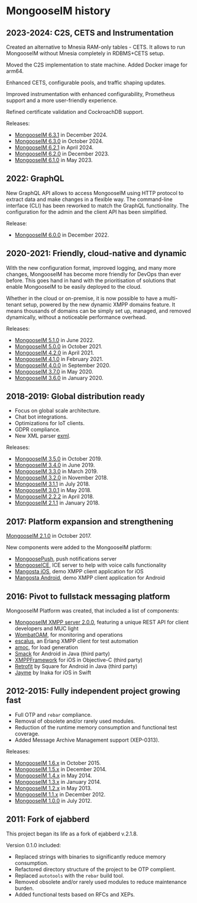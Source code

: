 # MongooseIM history

## 2023-2024: C2S, CETS and Instrumentation

Created an alternative to Mnesia RAM-only tables - CETS.
It allows to run MongooseIM without Mnesia completely in RDBMS+CETS setup.

Moved the C2S implementation to state machine.
Added Docker image for arm64.

Enhanced CETS, configurable pools, and traffic shaping updates.

Improved instrumentation with enhanced configurability, Prometheus support and a more user-friendly experience.

Refined certificate validation and CockroachDB support.

Releases:

* [MongooseIM 6.3.1](https://github.com/esl/MongooseIM/releases/tag/6.3.1) in December 2024.
* [MongooseIM 6.3.0](https://github.com/esl/MongooseIM/releases/tag/6.3.0) in October 2024.
* [MongooseIM 6.2.1](https://github.com/esl/MongooseIM/releases/tag/6.2.1) in April 2024.
* [MongooseIM 6.2.0](https://github.com/esl/MongooseIM/releases/tag/6.2.0) in December 2023.
* [MongooseIM 6.1.0](https://github.com/esl/MongooseIM/releases/tag/6.1.0) in May 2023.

## 2022: GraphQL

New GraphQL API allows to access MongooseIM using HTTP protocol to extract data and make changes in a flexible way.
The command-line interface (CLI) has been reworked to match the GraphQL functionality.
The configuration for the admin and the client API has been simplified.

Release:

* [MongooseIM 6.0.0](https://github.com/esl/MongooseIM/releases/tag/6.0.0) in December 2022.

## 2020-2021: Friendly, cloud-native and dynamic

With the new configuration format, improved logging, and many more changes, MongooseIM has become more friendly for DevOps than ever before.
This goes hand in hand with the prioritisation of solutions that enable MongooseIM to be easily deployed to the cloud.

Whether in the cloud or on-premise, it is now possible to have a multi-tenant setup, powered by the new dynamic XMPP domains feature.
It means thousands of domains can be simply set up, managed, and removed dynamically, without a noticeable performance overhead.

Releases:

* [MongooseIM 5.1.0](https://github.com/esl/MongooseIM/releases/tag/5.1.0) in June 2022.
* [MongooseIM 5.0.0](https://github.com/esl/MongooseIM/releases/tag/5.0.0) in October 2021.
* [MongooseIM 4.2.0](https://github.com/esl/MongooseIM/releases/tag/4.2.0) in April 2021.
* [MongooseIM 4.1.0](https://github.com/esl/MongooseIM/releases/tag/4.1.0) in February 2021.
* [MongooseIM 4.0.0](https://github.com/esl/MongooseIM/releases/tag/4.0.0) in September 2020.
* [MongooseIM 3.7.0](https://github.com/esl/MongooseIM/releases/tag/3.7.0) in May 2020.
* [MongooseIM 3.6.0](https://github.com/esl/MongooseIM/releases/tag/3.6.0) in January 2020.

## 2018-2019: Global distribution ready

* Focus on global scale architecture.
* Chat bot integrations.
* Optimizations for IoT clients.
* GDPR compliance.
* New XML parser [exml](https://github.com/esl/exml).

Releases:

* [MongooseIM 3.5.0](https://github.com/esl/MongooseIM/releases/tag/3.5.0) in October 2019.
* [MongooseIM 3.4.0](https://github.com/esl/MongooseIM/releases/tag/3.4.0) in June 2019.
* [MongooseIM 3.3.0](https://github.com/esl/MongooseIM/releases/tag/3.3.0) in March 2019.
* [MongooseIM 3.2.0](https://github.com/esl/MongooseIM/releases/tag/3.2.0) in November 2018.
* [MongooseIM 3.1.1](https://github.com/esl/MongooseIM/releases/tag/3.1.1) in July 2018.
* [MongooseIM 3.0.1](https://github.com/esl/MongooseIM/releases/tag/3.0.1) in May 2018.
* [MongooseIM 2.2.2](https://github.com/esl/MongooseIM/releases/tag/2.2.2) in April 2018.
* [MongooseIM 2.1.1](https://github.com/esl/MongooseIM/releases/tag/2.1.1) in January 2018.

## 2017: Platform expansion and strengthening

[MongooseIM 2.1.0](https://github.com/esl/MongooseIM/releases/tag/2.1.0) in October 2017.

New components were added to the MongooseIM platform:

* [MongoosePush](https://github.com/esl/mongoosepush), push notifications server
* [MongooseICE](https://github.com/esl/MongooseICE), ICE server to help with voice calls functionality
* [Mangosta iOS](https://github.com/esl/mangosta-ios), demo XMPP client application for iOS
* [Mangosta Android](https://github.com/esl/mangosta-android), demo XMPP client application for Android

## 2016: Pivot to fullstack messaging platform

MongooseIM Platform was created, that included a list of components:

* [MongooseIM XMPP server 2.0.0](https://github.com/esl/MongooseIM/releases/tag/2.0.0), featuring a unique REST API for client developers and MUC light
* [WombatOAM](https://www.erlang-solutions.com/capabilities/wombatoam/), for monitoring and operations
* [escalus](https://github.com/esl/escalus), an Erlang XMPP client for test automation
* [amoc](https://github.com/esl/amoc), for load generation
* [Smack](https://github.com/igniterealtime/Smack) for Android in Java (third party)
* [XMPPFramework](https://github.com/robbiehanson/XMPPFramework) for iOS in Objective-C (third party)
* [Retrofit](https://square.github.io/retrofit/) by Square for Android in Java (third party)
* [Jayme](https://github.com/inaka/Jayme) by Inaka for iOS in Swift

## 2012-2015: Fully independent project growing fast

* Full OTP and `rebar` compliance.
* Removal of obsolete and/or rarely used modules.
* Reduction of the runtime memory consumption and functional test coverage.
* Added Message Archive Management support (XEP-0313).

Releases:

* [MongooseIM 1.6.x](https://github.com/esl/MongooseIM/releases/tag/1.6.0) in October 2015.
* [MongooseIM 1.5.x](https://github.com/esl/MongooseIM/releases/tag/1.5.0) in December 2014.
* [MongooseIM 1.4.x](https://github.com/esl/MongooseIM/releases/tag/1.4.0) in May 2014.
* [MongooseIM 1.3.x](https://github.com/esl/MongooseIM/releases/tag/1.3.0) in January 2014.
* [MongooseIM 1.2.x](https://github.com/esl/MongooseIM/releases/tag/1.2.0) in May 2013.
* [MongooseIM 1.1.x](https://github.com/esl/MongooseIM/releases/tag/1.1.0) in December 2012.
* [MongooseIM 1.0.0](https://github.com/esl/MongooseIM/releases/tag/1.0.0) in July 2012.

## 2011: Fork of ejabberd

This project began its life as a fork of ejabberd v.2.1.8.

Version 0.1.0 included:

* Replaced strings with binaries to significantly reduce memory consumption.
* Refactored directory structure of the project to be OTP complient.
* Replaced `autotools` with the `rebar` build tool.
* Removed obsolete and/or rarely used modules to reduce maintenance burden.
* Added functional tests based on RFCs and XEPs.
